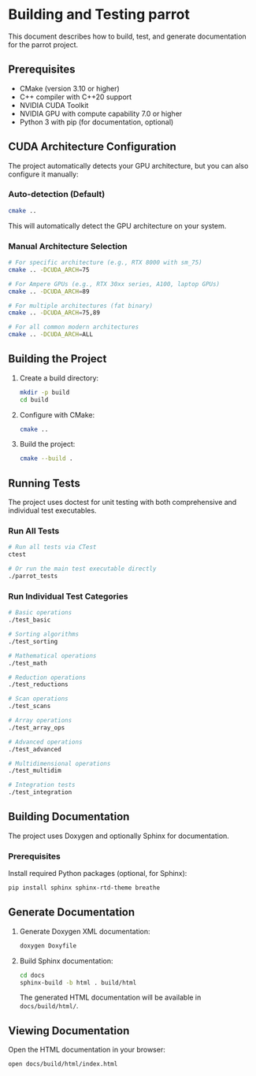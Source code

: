 # Building and Testing parrot

This document describes how to build, test, and generate documentation for the parrot project.

## Prerequisites

- CMake (version 3.10 or higher)
- C++ compiler with C++20 support
- NVIDIA CUDA Toolkit
- NVIDIA GPU with compute capability 7.0 or higher
- Python 3 with pip (for documentation, optional)

## CUDA Architecture Configuration

The project automatically detects your GPU architecture, but you can also configure it manually:

### Auto-detection (Default)
```bash
cmake ..
```
This will automatically detect the GPU architecture on your system.

### Manual Architecture Selection
```bash
# For specific architecture (e.g., RTX 8000 with sm_75)
cmake .. -DCUDA_ARCH=75

# For Ampere GPUs (e.g., RTX 30xx series, A100, laptop GPUs)
cmake .. -DCUDA_ARCH=89

# For multiple architectures (fat binary)
cmake .. -DCUDA_ARCH=75,89

# For all common modern architectures
cmake .. -DCUDA_ARCH=ALL
```

## Building the Project

1. Create a build directory:
   ```bash
   mkdir -p build
   cd build
   ```

2. Configure with CMake:
   ```bash
   cmake ..
   ```

3. Build the project:
   ```bash
   cmake --build .
   ```

## Running Tests

The project uses doctest for unit testing with both comprehensive and individual test executables.

### Run All Tests
```bash
# Run all tests via CTest
ctest

# Or run the main test executable directly
./parrot_tests
```

### Run Individual Test Categories
```bash
# Basic operations
./test_basic

# Sorting algorithms
./test_sorting

# Mathematical operations
./test_math

# Reduction operations
./test_reductions

# Scan operations
./test_scans

# Array operations
./test_array_ops

# Advanced operations
./test_advanced

# Multidimensional operations
./test_multidim

# Integration tests
./test_integration
```

## Building Documentation

The project uses Doxygen and optionally Sphinx for documentation.

### Prerequisites

Install required Python packages (optional, for Sphinx):
```bash
pip install sphinx sphinx-rtd-theme breathe
```
## Generate Documentation

1. Generate Doxygen XML documentation:
   ```bash
   doxygen Doxyfile
   ```

2. Build Sphinx documentation:
   ```bash
   cd docs
   sphinx-build -b html . build/html
   ```

   The generated HTML documentation will be available in `docs/build/html/`.
 
## Viewing Documentation
 
Open the HTML documentation in your browser:
```bash
open docs/build/html/index.html
